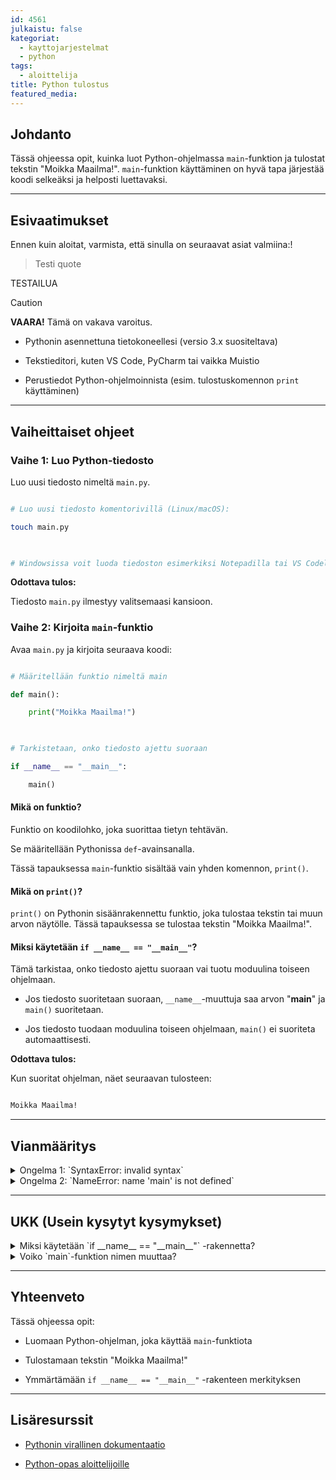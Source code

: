 ```yaml
---
id: 4561
julkaistu: false
kategoriat:
  - kayttojarjestelmat
  - python
tags:
  - aloittelija
title: Python tulostus
featured_media:
---
```


## Johdanto

  

Tässä ohjeessa opit, kuinka luot Python-ohjelmassa `main`-funktion ja tulostat tekstin "Moikka Maailma!". `main`-funktion käyttäminen on hyvä tapa järjestää koodi selkeäksi ja helposti luettavaksi.


---

  

## Esivaatimukset

  

Ennen kuin aloitat, varmista, että sinulla on seuraavat asiat valmiina:!

> Testi quote

TESTAILUA
> [!CAUTION]
> **VAARA!** Tämä on vakava varoitus.

- Pythonin asennettuna tietokoneellesi (versio 3.x suositeltava)

- Tekstieditori, kuten VS Code, PyCharm tai vaikka Muistio

- Perustiedot Python-ohjelmoinnista (esim. tulostuskomennon `print` käyttäminen)


---

  

## Vaiheittaiset ohjeet

  

### **Vaihe 1: Luo Python-tiedosto**

  

Luo uusi tiedosto nimeltä `main.py`.

  

```bash

# Luo uusi tiedosto komentorivillä (Linux/macOS):

touch main.py

  

# Windowsissa voit luoda tiedoston esimerkiksi Notepadilla tai VS Codella.

```

  

**Odottava tulos:**

  

Tiedosto `main.py` ilmestyy valitsemaasi kansioon.

  

### **Vaihe 2: Kirjoita `main`-funktio**

  

Avaa `main.py` ja kirjoita seuraava koodi:

  

```python

# Määritellään funktio nimeltä main

def main():

    print("Moikka Maailma!")

  

# Tarkistetaan, onko tiedosto ajettu suoraan

if __name__ == "__main__":

    main()

```

  

#### **Mikä on funktio?**

Funktio on koodilohko, joka suorittaa tietyn tehtävän.

Se määritellään Pythonissa `def`-avainsanalla.

Tässä tapauksessa `main`-funktio sisältää vain yhden komennon, `print()`.

  

#### **Mikä on `print()`?**

`print()` on Pythonin sisäänrakennettu funktio, joka tulostaa tekstin tai muun arvon näytölle. Tässä tapauksessa se tulostaa tekstin "Moikka Maailma!".

  

#### **Miksi käytetään `if __name__ == "__main__"`?**

Tämä tarkistaa, onko tiedosto ajettu suoraan vai tuotu moduulina toiseen ohjelmaan.

- Jos tiedosto suoritetaan suoraan, `__name__`-muuttuja saa arvon "__main__" ja `main()` suoritetaan.

- Jos tiedosto tuodaan moduulina toiseen ohjelmaan, `main()` ei suoriteta automaattisesti.

  

**Odottava tulos:**

  

Kun suoritat ohjelman, näet seuraavan tulosteen:

  

```bash

Moikka Maailma!

```

  

---

  

## Vianmääritys

  

<details>
  <summary>Ongelma 1: `SyntaxError: invalid syntax`</summary>
  **Syy.** Koodissa voi olla kirjoitusvirhe, väärin asetettu sulkumerkki, tai käytät vanhaa Python-versiota (Python 2.x).
  
  **Ratkaisu:** Tarkista, että koodi on oikein kirjoitettu, että sulut ovat oikein ja käytä Python 3.x -versiota.
</details>

<details>
  <summary>Ongelma 2: `NameError: name 'main' is not defined`</summary>
  **Syy:** Funktiota `main` ei ole määritelty tai se ei ole oikein määritelty ennen kutsumista.
  
  **Ratkaisu:** Varmista, että `main`-funktio on määritelty ja että se on kutsuttu oikeassa järjestyksessä ohjelman alussa.
</details>


  

---

  

## UKK (Usein kysytyt kysymykset)

  <details> 
	  <summary>Miksi käytetään `if __name__ == "__main__"` -rakennetta?</summary>
	   Se varmistaa, että koodi suoritetaan vain, jos tiedosto ajetaan suoraan, eikä silloin kun se tuodaan moduulina toiseen ohjelmaan. 
   </details> 
   
   <details>
    <summary>Voiko `main`-funktion nimen muuttaa?</summary>
     Kyllä, voit antaa sille minkä tahansa nimen, mutta `main` on yleisesti käytetty standardi. </details>

  

---

  

## Yhteenveto

  

Tässä ohjeessa opit:

  

- Luomaan Python-ohjelman, joka käyttää `main`-funktiota

- Tulostamaan tekstin "Moikka Maailma!"

- Ymmärtämään `if __name__ == "__main__"` -rakenteen merkityksen

  

---

  

## Lisäresurssit

  

- [Pythonin virallinen dokumentaatio](https://docs.python.org/3/)

- [Python-opas aloittelijoille](https://realpython.com/python-beginners-guide/)
